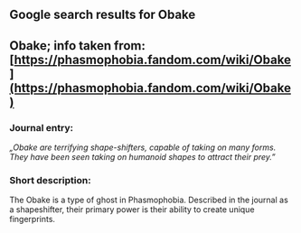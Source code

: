 ## Google search results for Obake
## Obake; info taken from: [https://phasmophobia.fandom.com/wiki/Obake](https://phasmophobia.fandom.com/wiki/Obake)
### Journal entry:
*„Obake are terrifying shape-shifters, capable of taking on many forms. They have been seen taking on humanoid shapes to attract their prey.”*

### Short description:
The Obake is a type of ghost in Phasmophobia. Described in the journal as a shapeshifter, their primary power is their ability to create unique fingerprints.